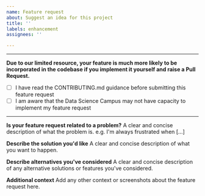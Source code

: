 ```yaml
---
name: Feature request
about: Suggest an idea for this project
title: ''
labels: enhancement
assignees: ''

---
```


---

**Due to our limited resource, your feature is much more likely to be incorporated in the codebase if you implement it yourself and raise a Pull Request.**

- [ ] I have read the CONTRIBUTING.md guidance before submitting this feature request
- [ ] I am aware that the Data Science Campus may not have capacity to implement my feature request 

---

**Is your feature request related to a problem?**
A clear and concise description of what the problem is. e.g. I'm always frustrated when [...]

**Describe the solution you'd like**
A clear and concise description of what you want to happen.

**Describe alternatives you've considered**
A clear and concise description of any alternative solutions or features you've considered.

**Additional context**
Add any other context or screenshots about the feature request here.
